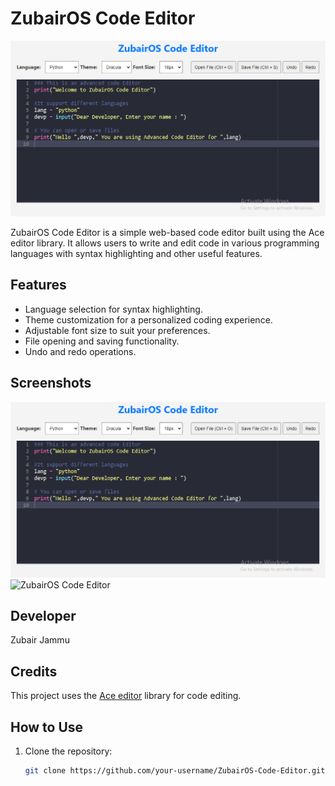 # ZubairOS Code Editor
![ZubairOS Code Editor](zubairos.PNG)

ZubairOS Code Editor is a simple web-based code editor built using the Ace editor library. It allows users to write and edit code in various programming languages with syntax highlighting and other useful features.

## Features
- Language selection for syntax highlighting.
- Theme customization for a personalized coding experience.
- Adjustable font size to suit your preferences.
- File opening and saving functionality.
- Undo and redo operations.

## Screenshots
![ZubairOS Code Editor](zubairos.PNG)
![ZubairOS Code Editor](zubairos_code_editor.PNG)

## Developer
Zubair Jammu

## Credits
This project uses the [Ace editor](https://github.com/ajaxorg/ace) library for code editing.

## How to Use
1. Clone the repository:

   ```bash
   git clone https://github.com/your-username/ZubairOS-Code-Editor.git
